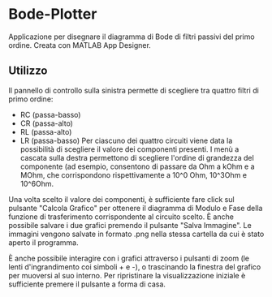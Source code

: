 # Bode-Plotter
Applicazione per disegnare il diagramma di Bode di filtri passivi del primo ordine. Creata con MATLAB App Designer.

## Utilizzo
Il pannello di controllo sulla sinistra permette di scegliere tra quattro filtri di primo ordine:
- RC (passa-basso)
- CR (passa-alto)
- RL (passa-alto)
- LR (passa-basso)
Per ciascuno dei quattro circuiti viene data la possibilità di scegliere il valore dei componenti presenti. I menù a cascata sulla destra permettono di scegliere l'ordine di grandezza del componente (ad esempio, consentono di passare da Ohm a kOhm e a MOhm, che corrispondono rispettivamente a 10^0 Ohm, 10^3Ohm e 10^6Ohm.

Una volta scelto il valore dei componenti, è sufficiente fare click sul pulsante "Calcola Grafico" per ottenere il diagramma di Modulo e Fase della funzione di trasferimento corrispondente al circuito scelto. È anche possibile salvare i due grafici premendo il pulsante "Salva Immagine". Le immagini vengono salvate in formato .png nella stessa cartella da cui è stato aperto il programma.

È anche possibile interagire con i grafici attraverso i pulsanti di zoom (le lenti d'ingrandimento coi simboli + e -), o trascinando la finestra del grafico per muoversi al suo interno. Per ripristinare la visualizzazione iniziale è sufficiente premere il pulsante a forma di casa.
